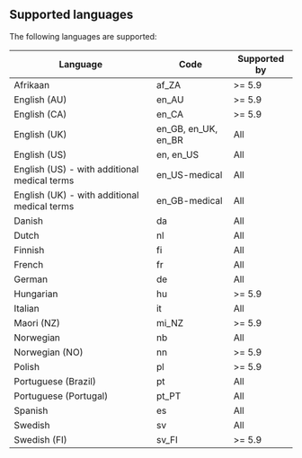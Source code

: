 ## Supported languages

The following languages are supported:

| **Language**                                 | **Code**            |   **Supported by** |
|----------------------------------------------|---------------------|--------------------|
| Afrikaan                                     | af_ZA               |     >= 5.9         |  
| English (AU)                                 | en_AU               |     >= 5.9         |
| English (CA)                                 | en_CA               |     >= 5.9         |
| English (UK)                                 | en_GB, en_UK, en_BR |     All            |
| English (US)                                 | en, en_US           |     All            |
| English (US) - with additional medical terms | en_US-medical       |     All            |
| English (UK) - with additional medical terms | en_GB-medical       |     All            |
| Danish                                       | da                  |     All            |
| Dutch                                        | nl                  |     All            |
| Finnish                                      | fi                  |     All            |
| French                                       | fr                  |     All            |
| German                                       | de                  |     All            |
| Hungarian                                    | hu                  |     >= 5.9         |
| Italian                                      | it                  |     All            |
| Maori (NZ)                                   | mi_NZ               |     >= 5.9         |
| Norwegian                                    | nb                  |     All            |
| Norwegian (NO)                               | nn                  |     >= 5.9         |
| Polish                                       | pl                  |     >= 5.9         |
| Portuguese (Brazil)                          | pt                  |     All            |
| Portuguese (Portugal)                        | pt_PT               |     All            |
| Spanish                                      | es                  |     All            |
| Swedish                                      | sv                  |     All            |
| Swedish (FI)                                 | sv_FI               |     >= 5.9         |